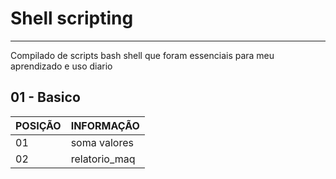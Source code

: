 # Shell scripting
----------------------------------------------------------------------------------------------
Compilado de scripts bash shell que foram essenciais para meu aprendizado e uso diario


01 - Basico
---------------------------------------------

POSIÇÃO|INFORMAÇÃO
--------- | ------
01 | soma valores
02 | relatorio_maq

